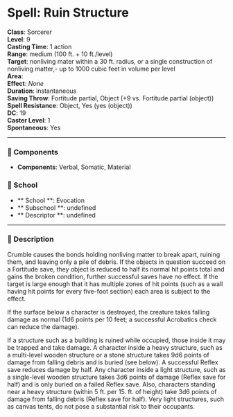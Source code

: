 
# Spell: Ruin Structure
**Class**: Sorcerer  
**Level**: 9  
**Casting Time**: 1 action  
**Range**: medium (100 ft. + 10 ft./level)  
**Target**: nonliving mater within a 30 ft. radius, or a single construction of nonliving matter,- up to 1000 cubic feet in volume per level  
**Area**:   
**Effect**: _None_  
**Duration**: instantaneous  
**Saving Throw**: Fortitude partial, Object (+9 vs. Fortitude partial (object))  
**Spell Resistance**: Object, Yes (yes (object))  
**DC**: 19  
**Caster Level**: 1  
**Spontaneous**: Yes

---

### 🔮 Components
- **Components**: Verbal, Somatic, Material

### 🏫 School
- ** School **: Evocation
- ** Subschool **: undefined
- ** Descriptor **: undefined
---

### 📜 Description
Crumble causes the bonds holding nonliving matter to break apart, ruining them, and leaving only a pile of debris. If the objects in question succeed on a Fortitude save, they object is reduced to half its normal hit points total and gains the broken condition, further successful saves have no effect. If the target is large enough that it has multiple zones of hit points (such as a wall having hit points for every five-foot section) each area is subject to the effect. 

If the surface below a character is destroyed, the creature takes falling damage as normal (1d6 points per 10 feet; a successful Acrobatics check can reduce the damage). 

If a structure such as a building is ruined while occupied, those inside it may be trapped and take damage. A character inside a heavy structure, such as a multi-level wooden structure or a stone structure takes 9d6 points of damage from falling debris and is buried (see below). A successful Reflex save reduces damage by half. Any character inside a light structure, such as a single-level wooden structure takes 3d6 points of damage (Reflex save for half) and is only buried on a failed Reflex save. Also, characters standing near a heavy structure (within 5 ft. per 15. ft. of height) take 3d6 points of damage from falling debris (Reflex save for half). Very light structures, such as canvas tents, do not pose a substantial risk to their occupants.
